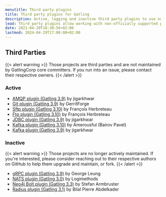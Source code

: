 ```yaml
---
menutitle: Third party plugins
title: Third party plugins for Gatling
description: Active, lagging and inactive third party plugins to use non-officially supported protocols, such as Kafka, AMQP, Cassandra and JDBC.
lead: Third party plugins allow working with non-officially supported protocols
date: 2021-04-20T18:30:56+02:00
lastmod: 2024-04-29T17:00:00+02:00
---
```


## Third Parties

{{< alert warning >}}
Those projects are third parties and are not maintained by GatlingCorp core committers.
If you run into an issue, please contact their respective owners.
{{< /alert >}}

### Active

* [AMQP plugin (Gatling 3.9)](https://github.com/galax-io/gatling-amqp-plugin) by jigarkhwar
* [Git plugin (Gatling 3.9)](https://github.com/GerritForge/gatling-git) by GerritForge
* [Sftp plugin (Gatling 3.10)](https://github.com/fherbreteau/gatling-sftp) by François Herbreteau
* [Ftp plugin (Gatling 3.10)](https://github.com/fherbreteau/gatling-ftp) by François Herbreteau
* [JDBC plugin (Gatling 3.9)](https://github.com/galax-io/gatling-jdbc-plugin) by jigarkhwar
* [Kafka plugin (Gatling 3.10)](https://github.com/Amerousful/gatling-kafka) by Amerousful (Bairov Pavel)
* [Kafka plugin (Gatling 3.9)](https://github.com/galax-io/gatling-kafka-plugin) by jigarkhwar

### Inactive

{{< alert warning >}}
Those projects are no longer actively maintained.
If you're interested, please consider reaching out to their respective authors on GitHub to help them upgrade and maintain, or fork.
{{< /alert >}}

* [gRPC plugin (Gatling 3.9)](https://github.com/phiSgr/gatling-grpc) by George Leung
* [NATS plugin (Gatling 3.0)](https://github.com/Logimethods/nats-connector-gatling) by Logimethods
* [Neo4j Bolt plugin (Gatling 3.3)](https://github.com/sarmbruster/gatling-bolt) by Stefan Armbruster
* [Radius plugin (Gatling 3.1)](https://github.com/bpabdelkader/gatling-radius) by Bilal Pierre Abdelkader
